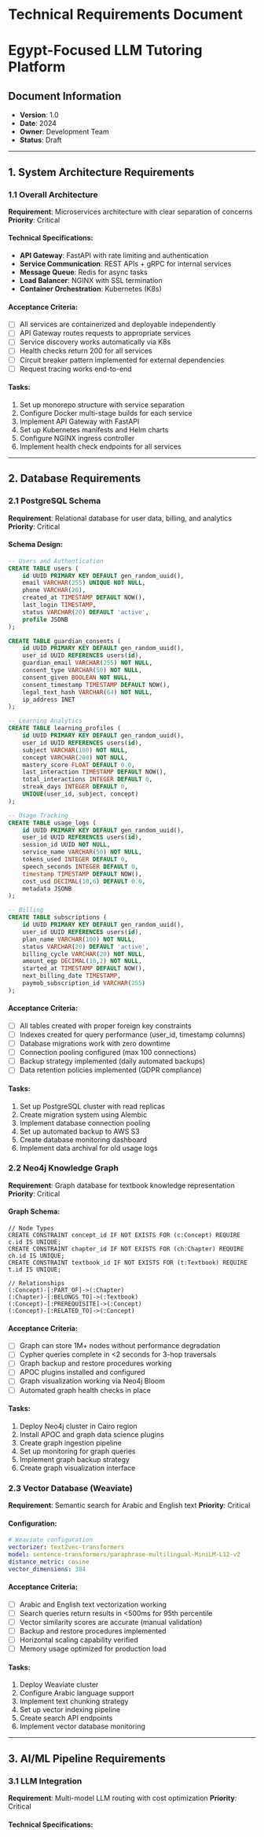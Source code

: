 # Technical Requirements Document
# Egypt-Focused LLM Tutoring Platform

## Document Information
- **Version**: 1.0
- **Date**: 2024
- **Owner**: Development Team
- **Status**: Draft

---

## 1. System Architecture Requirements

### 1.1 Overall Architecture
**Requirement**: Microservices architecture with clear separation of concerns
**Priority**: Critical

#### Technical Specifications:
- **API Gateway**: FastAPI with rate limiting and authentication
- **Service Communication**: REST APIs + gRPC for internal services
- **Message Queue**: Redis for async tasks
- **Load Balancer**: NGINX with SSL termination
- **Container Orchestration**: Kubernetes (K8s)

#### Acceptance Criteria:
- [ ] All services are containerized and deployable independently
- [ ] API Gateway routes requests to appropriate services
- [ ] Service discovery works automatically via K8s
- [ ] Health checks return 200 for all services
- [ ] Circuit breaker pattern implemented for external dependencies
- [ ] Request tracing works end-to-end

#### Tasks:
1. Set up monorepo structure with service separation
2. Configure Docker multi-stage builds for each service
3. Implement API Gateway with FastAPI
4. Set up Kubernetes manifests and Helm charts
5. Configure NGINX ingress controller
6. Implement health check endpoints for all services

---

## 2. Database Requirements

### 2.1 PostgreSQL Schema
**Requirement**: Relational database for user data, billing, and analytics
**Priority**: Critical

#### Schema Design:
```sql
-- Users and Authentication
CREATE TABLE users (
    id UUID PRIMARY KEY DEFAULT gen_random_uuid(),
    email VARCHAR(255) UNIQUE NOT NULL,
    phone VARCHAR(20),
    created_at TIMESTAMP DEFAULT NOW(),
    last_login TIMESTAMP,
    status VARCHAR(20) DEFAULT 'active',
    profile JSONB
);

CREATE TABLE guardian_consents (
    id UUID PRIMARY KEY DEFAULT gen_random_uuid(),
    user_id UUID REFERENCES users(id),
    guardian_email VARCHAR(255) NOT NULL,
    consent_type VARCHAR(50) NOT NULL,
    consent_given BOOLEAN NOT NULL,
    consent_timestamp TIMESTAMP DEFAULT NOW(),
    legal_text_hash VARCHAR(64) NOT NULL,
    ip_address INET
);

-- Learning Analytics
CREATE TABLE learning_profiles (
    id UUID PRIMARY KEY DEFAULT gen_random_uuid(),
    user_id UUID REFERENCES users(id),
    subject VARCHAR(100) NOT NULL,
    concept VARCHAR(200) NOT NULL,
    mastery_score FLOAT DEFAULT 0.0,
    last_interaction TIMESTAMP DEFAULT NOW(),
    total_interactions INTEGER DEFAULT 0,
    streak_days INTEGER DEFAULT 0,
    UNIQUE(user_id, subject, concept)
);

-- Usage Tracking
CREATE TABLE usage_logs (
    id UUID PRIMARY KEY DEFAULT gen_random_uuid(),
    user_id UUID REFERENCES users(id),
    session_id UUID NOT NULL,
    service_name VARCHAR(50) NOT NULL,
    tokens_used INTEGER DEFAULT 0,
    speech_seconds INTEGER DEFAULT 0,
    timestamp TIMESTAMP DEFAULT NOW(),
    cost_usd DECIMAL(10,6) DEFAULT 0.0,
    metadata JSONB
);

-- Billing
CREATE TABLE subscriptions (
    id UUID PRIMARY KEY DEFAULT gen_random_uuid(),
    user_id UUID REFERENCES users(id),
    plan_name VARCHAR(100) NOT NULL,
    status VARCHAR(20) DEFAULT 'active',
    billing_cycle VARCHAR(20) NOT NULL,
    amount_egp DECIMAL(10,2) NOT NULL,
    started_at TIMESTAMP DEFAULT NOW(),
    next_billing_date TIMESTAMP,
    paymob_subscription_id VARCHAR(255)
);
```

#### Acceptance Criteria:
- [ ] All tables created with proper foreign key constraints
- [ ] Indexes created for query performance (user_id, timestamp columns)
- [ ] Database migrations work with zero downtime
- [ ] Connection pooling configured (max 100 connections)
- [ ] Backup strategy implemented (daily automated backups)
- [ ] Data retention policies implemented (GDPR compliance)

#### Tasks:
1. Set up PostgreSQL cluster with read replicas
2. Create migration system using Alembic
3. Implement database connection pooling
4. Set up automated backup to AWS S3
5. Create database monitoring dashboard
6. Implement data archival for old usage logs

### 2.2 Neo4j Knowledge Graph
**Requirement**: Graph database for textbook knowledge representation
**Priority**: Critical

#### Graph Schema:
```cypher
// Node Types
CREATE CONSTRAINT concept_id IF NOT EXISTS FOR (c:Concept) REQUIRE c.id IS UNIQUE;
CREATE CONSTRAINT chapter_id IF NOT EXISTS FOR (ch:Chapter) REQUIRE ch.id IS UNIQUE;
CREATE CONSTRAINT textbook_id IF NOT EXISTS FOR (t:Textbook) REQUIRE t.id IS UNIQUE;

// Relationships
(:Concept)-[:PART_OF]->(:Chapter)
(:Chapter)-[:BELONGS_TO]->(:Textbook)
(:Concept)-[:PREREQUISITE]->(:Concept)
(:Concept)-[:RELATED_TO]->(:Concept)
```

#### Acceptance Criteria:
- [ ] Graph can store 1M+ nodes without performance degradation
- [ ] Cypher queries complete in <2 seconds for 3-hop traversals
- [ ] Graph backup and restore procedures working
- [ ] APOC plugins installed and configured
- [ ] Graph visualization working via Neo4j Bloom
- [ ] Automated graph health checks in place

#### Tasks:
1. Deploy Neo4j cluster in Cairo region
2. Install APOC and graph data science plugins
3. Create graph ingestion pipeline
4. Set up monitoring for graph queries
5. Implement graph backup strategy
6. Create graph visualization interface

### 2.3 Vector Database (Weaviate)
**Requirement**: Semantic search for Arabic and English text
**Priority**: Critical

#### Configuration:
```yaml
# Weaviate configuration
vectorizer: text2vec-transformers
model: sentence-transformers/paraphrase-multilingual-MiniLM-L12-v2
distance_metric: cosine
vector_dimensions: 384
```

#### Acceptance Criteria:
- [ ] Arabic and English text vectorization working
- [ ] Search queries return results in <500ms for 95th percentile
- [ ] Vector similarity scores are accurate (manual validation)
- [ ] Backup and restore procedures implemented
- [ ] Horizontal scaling capability verified
- [ ] Memory usage optimized for production load

#### Tasks:
1. Deploy Weaviate cluster
2. Configure Arabic language support
3. Implement text chunking strategy
4. Set up vector indexing pipeline
5. Create search API endpoints
6. Implement vector database monitoring

---

## 3. AI/ML Pipeline Requirements

### 3.1 LLM Integration
**Requirement**: Multi-model LLM routing with cost optimization
**Priority**: Critical

#### Technical Specifications:
